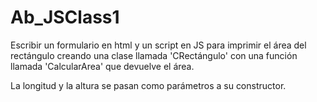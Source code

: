 # Ab_JSClass1

Escribir un formulario en html y un script en JS para imprimir el área del rectángulo  creando una clase llamada 'CRectángulo' con una función llamada 'CalcularArea' que devuelve el área.

 La longitud y la altura se pasan como parámetros a su constructor.
